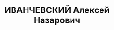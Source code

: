 ---
title: ИВАНЧЕВСКИЙ Алексей Назарович
description: "народився 1890, у с. Карача, Королівство Румунія. Українець, із селян,\
  \ освіта вища, позапарт., у 1920 р. кандидат у члени РКП(б). \n  Проживав у Харкові.\
  \ Викладач Харківського електротехнікуму. У 1933 р. під слідством ХОВ ДПУ як член\
  \ к.-р. націоналістичної організації. \n  Заарештований 2 серпня 1937 р. як член\
  \ націонал-фашистської терористичної організації (статті 54-8, 54-11 КК УРСР) \n\
  \  особливою трійкою УНКВС по Харківській обл. 9 грудня 1937 р. (статті 54-10 ч.\
  \ 1, 54-6, 54-8, 549, 54-11 КК УРСР) винесено ухвалу про розстріл. \n  Розстріляний\
  \ 11 січня 1938 р. у Харкові. \n  Реабілітований 9 липня 1957 р."
---